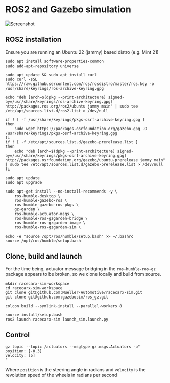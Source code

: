 # ROS2 and Gazebo simulation
![Screenshot](https://cdn.discordapp.com/attachments/663174968791662594/1112913030582390876/image.png)

## ROS2 installation
Ensure you are running an Ubuntu 22 (jammy) based distro (e.g. Mint 21)
```
sudo apt install software-properties-common
sudo add-apt-repository universe

sudo apt update && sudo apt install curl
sudo curl -sSL https://raw.githubusercontent.com/ros/rosdistro/master/ros.key -o /usr/share/keyrings/ros-archive-keyring.gpg

echo "deb [arch=$(dpkg --print-architecture) signed-by=/usr/share/keyrings/ros-archive-keyring.gpg] http://packages.ros.org/ros2/ubuntu jammy main" | sudo tee /etc/apt/sources.list.d/ros2.list > /dev/null

if ! [ -f /usr/share/keyrings/pkgs-osrf-archive-keyring.gpg ]
then
    sudo wget https://packages.osrfoundation.org/gazebo.gpg -O /usr/share/keyrings/pkgs-osrf-archive-keyring.gpg
fi
if ! [ -f /etc/apt/sources.list.d/gazebo-prerelease.list ]
then
    echo "deb [arch=$(dpkg --print-architecture) signed-by=/usr/share/keyrings/pkgs-osrf-archive-keyring.gpg] http://packages.osrfoundation.org/gazebo/ubuntu-prerelease jammy main" | sudo tee /etc/apt/sources.list.d/gazebo-prerelease.list > /dev/null
fi

sudo apt update
sudo apt upgrade

sudo apt-get install --no-install-recommends -y \
    ros-humble-desktop \
    ros-humble-gazebo-ros \
    ros-humble-gazebo-ros-pkgs \
    gz-garden \
    ros-humble-actuator-msgs \
    ros-humble-ros-gzgarden-bridge \
    ros-humble-ros-gzgarden-image \
    ros-humble-ros-gzgarden-sim \

echo -e "source /opt/ros/humble/setup.bash" >> ~/.bashrc
source /opt/ros/humble/setup.bash
```

## Clone, build and launch
For the time being, actuator message bridging in the `ros-humble-ros-gz` package appears to be broken, so we clone locally and build from source.
```
mkdir racecarx-sim-workspace
cd racecarx-sim-workspace
git clone git@github.com:Mueller-Automotive/racecarx-sim.git
git clone git@github.com:gazebosim/ros_gz.git

colcon build --symlink-install --parallel-workers 8

source install/setup.bash
ros2 launch racecarx-sim launch_sim.launch.py
```

## Control
```
gz topic --topic /actuators --msgtype gz.msgs.Actuators -p"
position: [-0.3]
velocity: [5]
"
```
Where `position` is the steering angle in radians and `velocity` is the revolution speed of the wheels in radians per second
